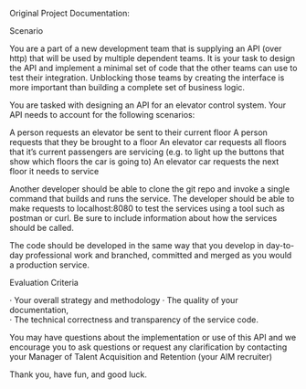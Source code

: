 Original Project Documentation:

Scenario

You are a part of a new development team that is supplying an API (over http) that will be used by multiple dependent teams. It is your task to design the API and implement a minimal set of code that the other teams can use to test their integration. Unblocking those teams by creating the interface is more important than building a complete set of business logic.

You are tasked with designing an API for an elevator control system. Your API needs to account for the following scenarios:

A person requests an elevator be sent to their current floor
A person requests that they be brought to a floor
An elevator car requests all floors that it’s current passengers are servicing (e.g. to light up the buttons that show which floors the car is going to)
An elevator car requests the next floor it needs to service
 

Another developer should be able to clone the git repo and invoke a single command that builds and runs the service. The developer should be able to make requests to localhost:8080 to test the services using a tool such as postman or curl. Be sure to include information about how the services should be called.

The code should be developed in the same way that you develop in day-to-day professional work and branched, committed and merged as you would a production service.

Evaluation Criteria 

· Your overall strategy and methodology
· The quality of your documentation,  
· The technical correctness and transparency of the service code.  


You may have questions about the implementation or use of this API and we encourage you to ask questions or request any clarification by contacting your Manager of Talent Acquisition and Retention (your AIM recruiter) 

Thank you, have fun, and good luck. 

